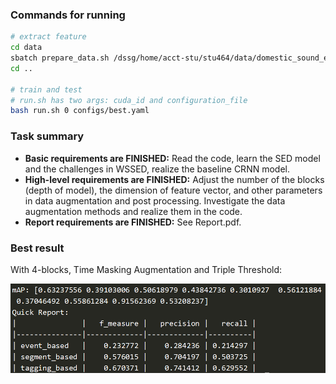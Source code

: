 ### Commands for running

```bash
# extract feature 
cd data
sbatch prepare_data.sh /dssg/home/acct-stu/stu464/data/domestic_sound_events
cd ..

# train and test
# run.sh has two args: cuda_id and configuration_file
bash run.sh 0 configs/best.yaml
```

### Task summary

- **Basic requirements are FINISHED:** Read the code, learn the SED model and the challenges in WSSED, realize the baseline CRNN model.
- **High-level requirements are FINISHED:** Adjust the number of the blocks (depth of model), the dimension of feature vector, and other parameters in data augmentation and post processing. Investigate the data augmentation methods and realize them in the code.
- **Report requirements are FINISHED:** See Report.pdf.

### Best result

With 4-blocks, Time Masking Augmentation and Triple Threshold:

<img src="best.png" alt="best" style="zoom:67%;" />